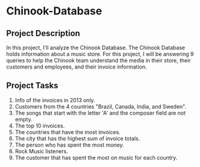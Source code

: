 # Chinook-Database

## Project Description
In this project, I'll analyze the Chinook Database. The Chinook Database holds information about a music store. For this project, I will be answering 9 queries to help the Chinook team understand the media in their store, their customers and employees, and their invoice information. 

## Project Tasks
1. Info of the invoices in 2013 only.
2. Customers from the 4 countries "Brazil, Canada, India, and Sweden".
3. The songs that start with the letter 'A' and the composer field are not empty.
4. The top 10 invoices.
5. The countries that have the most invoices.
6. The city that has the highest sum of invoice totals. 
7. The person who has spent the most money.
8. Rock Music listeners.
9. The customer that has spent the most on music for each country.